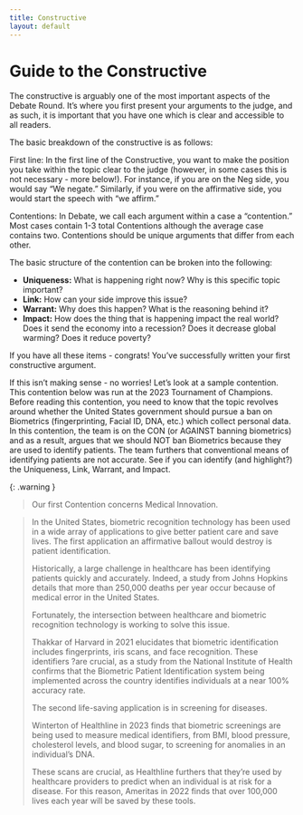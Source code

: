 ```yaml
---
title: Constructive
layout: default
---
```

 

# Guide to the Constructive
  

The constructive is arguably one of the most important aspects of the Debate Round. It’s where you first present your arguments to the judge, and as such, it is important that you have one which is clear and accessible to all readers.

The basic breakdown of the constructive is as follows: 

First line: In the first line of the Constructive, you want to make the position you take within the topic clear to the judge (however, in some cases this is not necessary - more below!). For instance, if you are on the Neg side, you would say “We negate.” Similarly, if you were on the affirmative side, you would start the speech with “we affirm.” 

Contentions: In Debate, we call each argument within a case a “contention.” Most cases contain 1-3 total Contentions although the average case contains two. Contentions should be unique arguments that differ from each other. 

The basic structure of the contention can be broken into the following: 

- **Uniqueness:** What is happening right now? Why is this specific topic important? 
- **Link:** How can your side improve this issue? 
- **Warrant:** Why does this happen? What is the reasoning behind it?
- **Impact:** How does the thing that is happening impact the real world? Does it send the economy into a recession? Does it decrease global warming? Does it reduce poverty?

If you have all these items - congrats! You’ve successfully written your first constructive argument. 


If this isn’t making sense - no worries! Let’s look at a sample contention. This contention below was run at the 2023 Tournament of Champions. Before reading this contention, you need to know that the topic revolves around whether the United States government should pursue a ban on Biometrics (fingerprinting, Facial ID, DNA, etc.) which collect personal data. In this contention, the team is on the CON (or AGAINST banning biometrics) and as a result, argues that we should NOT ban Biometrics because they are used to identify patients. The team furthers that conventional means of identifying patients are not accurate. See if you can identify (and highlight?) the Uniqueness, Link, Warrant, and Impact. 
 
{: .warning }
>Our first Contention concerns Medical Innovation. 

>In the United States, biometric recognition technology has been used in a wide array of applications to give better patient care and save lives. The first application an affirmative ballout would destroy is patient identification.
>
>Historically, a large challenge in healthcare has been identifying patients quickly and accurately. Indeed, a study from Johns Hopkins details that more than 250,000 deaths per year occur because of medical error in the United States. 
>
>Fortunately, the intersection between healthcare and biometric recognition technology is working to solve this issue. 
>
>Thakkar of Harvard in 2021 elucidates that biometric identification includes fingerprints, iris scans, and face recognition. These identifiers ?are crucial, as a study from the National Institute of Health confirms that the Biometric Patient Identification system being implemented across the country identifies individuals at a near 100% accuracy rate.
>
>The second life-saving application is in screening for diseases.
>
>Winterton of Healthline in 2023 finds that biometric screenings are being used to measure medical identifiers, from BMI, blood pressure, cholesterol levels, and blood sugar, to screening for anomalies in an individual’s DNA.
>
>These scans are crucial, as Healthline furthers that they’re used by healthcare providers to predict when an individual is at risk for a disease. For this reason, Ameritas in 2022 finds that over 100,000 lives each year will be saved by these tools.

 





